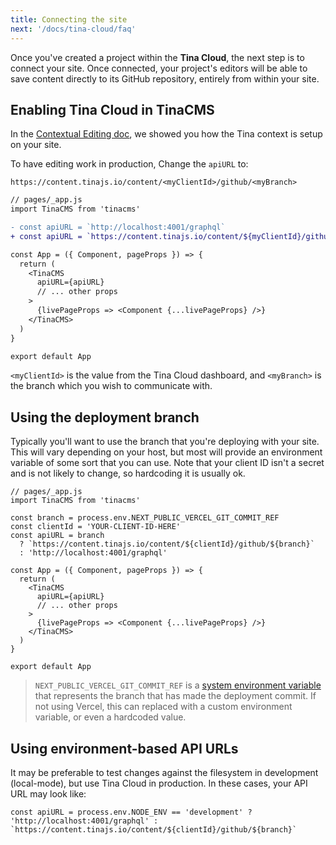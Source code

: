```yaml
---
title: Connecting the site
next: '/docs/tina-cloud/faq'
---
```


Once you've created a project within the **Tina Cloud**, the next step is to connect your site. Once connected, your project's editors will be able to save content directly to its GitHub repository, entirely from within your site.

## Enabling Tina Cloud in TinaCMS

In the [Contextual Editing doc](/docs/tinacms-context/), we showed you how the Tina context is setup on your site.

To have editing work in production, Change the `apiURL` to:

```
https://content.tinajs.io/content/<myClientId>/github/<myBranch>
```

```diff
// pages/_app.js
import TinaCMS from 'tinacms'

- const apiURL = `http://localhost:4001/graphql`
+ const apiURL = `https://content.tinajs.io/content/${myClientId}/github/${myBranch}`

const App = ({ Component, pageProps }) => {
  return (
    <TinaCMS
      apiURL={apiURL}
      // ... other props
    >
      {livePageProps => <Component {...livePageProps} />}
    </TinaCMS>
  )
}

export default App
```

`<myClientId>` is the value from the Tina Cloud dashboard, and `<myBranch>` is the branch which you wish to communicate with.

## Using the deployment branch

Typically you'll want to use the branch that you're deploying with your site. This will vary depending on your host, but most will provide an environment variable of some sort that you can use. Note that your client ID isn't a secret and is not likely to change, so hardcoding it is usually ok.

```tsx
// pages/_app.js
import TinaCMS from 'tinacms'

const branch = process.env.NEXT_PUBLIC_VERCEL_GIT_COMMIT_REF
const clientId = 'YOUR-CLIENT-ID-HERE'
const apiURL = branch
  ? `https://content.tinajs.io/content/${clientId}/github/${branch}`
  : 'http://localhost:4001/graphql'

const App = ({ Component, pageProps }) => {
  return (
    <TinaCMS
      apiURL={apiURL}
      // ... other props
    >
      {livePageProps => <Component {...livePageProps} />}
    </TinaCMS>
  )
}

export default App
```

> `NEXT_PUBLIC_VERCEL_GIT_COMMIT_REF` is a [system environment variable](https://vercel.com/docs/concepts/projects/environment-variables#system-environment-variables) that represents the branch that has made the deployment commit. If not using Vercel, this can replaced with a custom environment variable, or even a hardcoded value.

## Using environment-based API URLs

It may be preferable to test changes against the filesystem in development (local-mode), but use Tina Cloud in production. In these cases, your API URL may look like:

```
const apiURL = process.env.NODE_ENV == 'development' ? 'http://localhost:4001/graphql' : `https://content.tinajs.io/content/${clientId}/github/${branch}`
```
